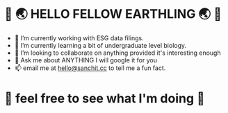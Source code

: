 # 👋 🌏 HELLO FELLOW EARTHLING 🌏 👋

- 🔭 I’m currently working with ESG data filings. 
- 🌱 I’m currently learning a bit of undergraduate level biology.
- 👯 I’m looking to collaborate on anything provided it's interesting enough
- 💬 Ask me about ANYTHING I will google it for you
- 📫 email me at [hello@sanchit.cc](mailto:hello@sanchit.cc) to tell me a fun fact.

# 👀 feel free to see what I'm doing 👀
<!--START_SECTION:waka-->

<!--END_SECTION:waka-->
